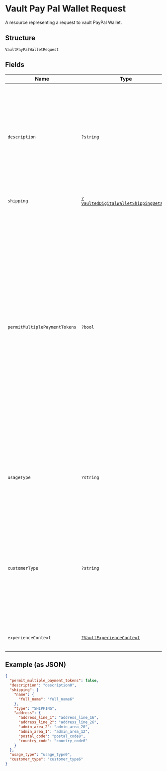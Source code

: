 
# Vault Pay Pal Wallet Request

A resource representing a request to vault PayPal Wallet.

## Structure

`VaultPayPalWalletRequest`

## Fields

| Name | Type | Tags | Description | Getter | Setter |
|  --- | --- | --- | --- | --- | --- |
| `description` | `?string` | Optional | The description displayed to the consumer on the approval flow for a digital wallet, as well as on the merchant view of the payment token management experience. exp: PayPal.com.<br><br>**Constraints**: *Minimum Length*: `1`, *Maximum Length*: `128`, *Pattern*: `^.*$` | getDescription(): ?string | setDescription(?string description): void |
| `shipping` | [`?VaultedDigitalWalletShippingDetails`](../../doc/models/vaulted-digital-wallet-shipping-details.md) | Optional | The shipping details. | getShipping(): ?VaultedDigitalWalletShippingDetails | setShipping(?VaultedDigitalWalletShippingDetails shipping): void |
| `permitMultiplePaymentTokens` | `?bool` | Optional | Create multiple payment tokens for the same payer, merchant/platform combination. Use this when the customer has not logged in at merchant/platform. The payment token thus generated, can then also be used to create the customer account at merchant/platform. Use this also when multiple payment tokens are required for the same payer, different customer at merchant/platform. This helps to identify customers distinctly even though they may share the same PayPal account. This only applies to PayPal payment source.<br><br>**Default**: `false` | getPermitMultiplePaymentTokens(): ?bool | setPermitMultiplePaymentTokens(?bool permitMultiplePaymentTokens): void |
| `usageType` | `?string` | Optional | The usage type associated with a digital wallet payment token.<br><br>**Constraints**: *Minimum Length*: `1`, *Maximum Length*: `255`, *Pattern*: `^[0-9A-Z_]+$` | getUsageType(): ?string | setUsageType(?string usageType): void |
| `customerType` | `?string` | Optional | The customer type associated with a digital wallet payment token. This is to indicate whether the customer acting on the merchant / platform is either a business or a consumer.<br><br>**Constraints**: *Minimum Length*: `1`, *Maximum Length*: `255`, *Pattern*: `^[0-9A-Z_]+$` | getCustomerType(): ?string | setCustomerType(?string customerType): void |
| `experienceContext` | [`?VaultExperienceContext`](../../doc/models/vault-experience-context.md) | Optional | Customizes the Vault creation flow experience for your customers. | getExperienceContext(): ?VaultExperienceContext | setExperienceContext(?VaultExperienceContext experienceContext): void |

## Example (as JSON)

```json
{
  "permit_multiple_payment_tokens": false,
  "description": "description0",
  "shipping": {
    "name": {
      "full_name": "full_name6"
    },
    "type": "SHIPPING",
    "address": {
      "address_line_1": "address_line_16",
      "address_line_2": "address_line_26",
      "admin_area_2": "admin_area_20",
      "admin_area_1": "admin_area_12",
      "postal_code": "postal_code8",
      "country_code": "country_code6"
    }
  },
  "usage_type": "usage_type0",
  "customer_type": "customer_type6"
}
```

